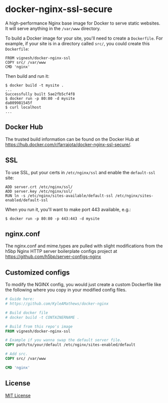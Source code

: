 docker-nginx-ssl-secure
=======================

A high-performance Nginx base image for Docker to serve static websites. It will serve anything in the `/var/www` directory.

To build a Docker image for your site, you'll need to create a `Dockerfile`. For example, if your site is in a directory called `src/`, you could create this `Dockerfile`:

    FROM vignesh/docker-nginx-ssl
    COPY src/ /var/www
    CMD 'nginx'

Then build and run it:

    $ docker build -t mysite .
    ...
    Successfully built 5ae2fb5cf4f8
    $ docker run -p 80:80 -d mysite
    da809981545f
    $ curl localhost
    ...

Docker Hub
----------

The trusted build information can be found on the Docker Hub at https://hub.docker.com/r/farrajota/docker-nginx-ssl-secure/.

SSL
---

To use SSL, put your certs in `/etc/nginx/ssl` and enable the `default-ssl` site:

    ADD server.crt /etc/nginx/ssl/
    ADD server.key /etc/nginx/ssl/
    RUN ln -s /etc/nginx/sites-available/default-ssl /etc/nginx/sites-enabled/default-ssl

When you run it, you'll want to make port 443 available, e.g.:

    $ docker run -p 80:80 -p 443:443 -d mysite


nginx.conf
---------

The nginx.conf and mime.types are pulled with slight modifications from
the h5bp Nginx HTTP server boilerplate configs project at
https://github.com/h5bp/server-configs-nginx

Customized configs
------------------

To modify the NGINX config, you would just create a custom Dockerfile like the following
where you copy in your modified config files.

```dockerfile
# Guide here:
# https://github.com/KyleAMathews/docker-nginx

# Build docker file
# docker build -t CONTAINERNAME .

# Build from this repo's image
FROM vignesh/docker-nginx-ssl

# Example if you wanna swap the default server file.
COPY path/to/your/default /etc/nginx/sites-enabled/default

# Add src.
COPY src/ /var/www

CMD 'nginx'
```

License
-------

[MIT License](LICENSE.txt)

